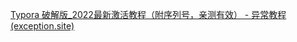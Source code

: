 

[Typora 破解版_2022最新激活教程（附序列号，亲测有效） - 异常教程 (exception.site)](https://www.exception.site/essay/how-to-free-use-intellij-idea)